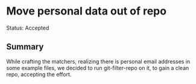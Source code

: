 # Move personal data out of repo
Status: Accepted
## Summary
While crafting the matchers,
realizing there is personal email addresses in some example files,
we decided to run git-filter-repo on it,
to gain a clean repo,
accepting the effort.
